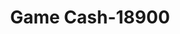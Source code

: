 ---
f_zip-code: 86322
f_state-code: AZ
title: Game Cash-18900
f_phone: 928-567-2605
f_city-only: Camp Verde
f_address: 555 West Middle Verde Road Camp Verde
f_location-unique-id: '18900'
slug: game-cash-18900
updated-on: '2024-05-30T13:46:58.046Z'
created-on: '2024-05-30T13:36:59.803Z'
published-on: '2024-05-30T13:54:32.469Z'
f_city-state: cms/city/camp-verde-az.md
f_company: cms/company/game-cash.md
f_state: cms/state/arizona.md
layout: '[payday-loan].html'
tags: payday-loan
---